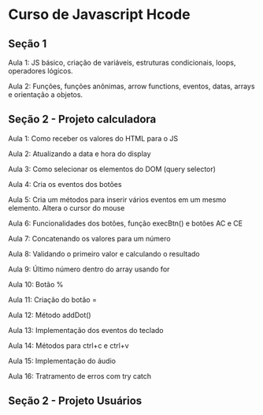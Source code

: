 # Curso de Javascript Hcode

## Seção 1
Aula 1: JS básico, criação de variáveis, estruturas condicionais, loops, operadores lógicos.

Aula 2: Funções, funções anônimas, arrow functions, eventos, datas, arrays e orientação a objetos.

## Seção 2 - Projeto calculadora
Aula 1: Como receber os valores do HTML para o JS

Aula 2: Atualizando a data e hora do display

Aula 3: Como selecionar os elementos do DOM (query selector)

Aula 4: Cria os eventos dos botões

Aula 5: Cria um métodos para inserir vários eventos em um mesmo elemento. Altera o cursor do mouse

Aula 6: Funcionalidades dos botões, função execBtn() e botões AC e CE

Aula 7: Concatenando os valores para um número

Aula 8: Validando o primeiro valor e calculando o resultado

Aula 9: Último número dentro do array usando for

Aula 10: Botão %

Aula 11: Criação do botão =

Aula 12: Método addDot()

Aula 13: Implementação dos eventos do teclado

Aula 14: Métodos para ctrl+c e ctrl+v

Aula 15: Implementação do áudio

Aula 16: Tratramento de erros com try catch

## Seção 2 - Projeto Usuários